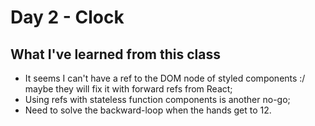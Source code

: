 # Day 2 - Clock

## What I've learned from this class

- It seems I can't have a ref to the DOM node of styled components :/ maybe they will fix it with forward refs from React;
- Using refs with stateless function components is another no-go;
- Need to solve the backward-loop when the hands get to 12.
